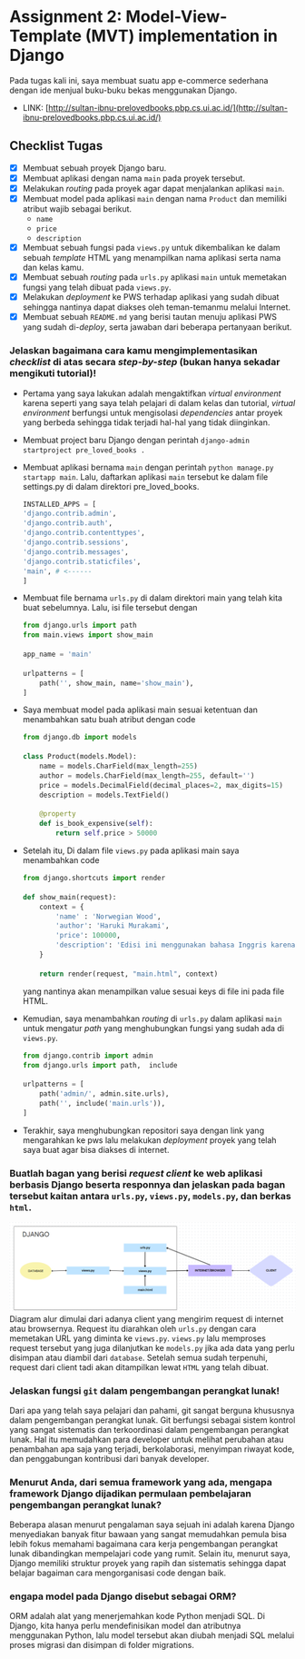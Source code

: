 # Assignment 2: Model-View-Template (MVT) implementation in Django

Pada tugas kali ini, saya membuat suatu app e-commerce sederhana dengan ide menjual buku-buku bekas menggunakan Django.

- LINK: [http://sultan-ibnu-prelovedbooks.pbp.cs.ui.ac.id/](http://sultan-ibnu-prelovedbooks.pbp.cs.ui.ac.id/)

## Checklist Tugas

- [x] Membuat sebuah proyek Django baru.
- [x] Membuat aplikasi dengan nama `main` pada proyek tersebut.
- [x] Melakukan _routing_ pada proyek agar dapat menjalankan aplikasi `main`.
- [x] Membuat model pada aplikasi `main` dengan nama `Product` dan memiliki atribut wajib sebagai berikut.
  - `name`
  - `price`
  - `description`
- [x] Membuat sebuah fungsi pada `views.py` untuk dikembalikan ke dalam sebuah _template_ HTML yang menampilkan nama aplikasi serta nama dan kelas kamu.
- [x] Membuat sebuah _routing_ pada `urls.py` aplikasi `main` untuk memetakan fungsi yang telah dibuat pada `views.py`.
- [x] Melakukan _deployment_ ke PWS terhadap aplikasi yang sudah dibuat sehingga nantinya dapat diakses oleh teman-temanmu melalui Internet.
- [x] Membuat sebuah `README.md` yang berisi tautan menuju aplikasi PWS yang sudah di-_deploy_, serta jawaban dari beberapa pertanyaan berikut.

### Jelaskan bagaimana cara kamu mengimplementasikan _checklist_ di atas secara _step-by-step_ (bukan hanya sekadar mengikuti tutorial)!

- Pertama yang saya lakukan adalah mengaktifkan _virtual environment_ karena seperti yang saya telah pelajari di dalam kelas dan tutorial, _virtual environment_ berfungsi untuk mengisolasi _dependencies_ antar proyek yang berbeda sehingga tidak terjadi hal-hal yang tidak diinginkan.

- Membuat project baru Django dengan perintah `django-admin startproject pre_loved_books .`

- Membuat aplikasi bernama `main` dengan perintah `python manage.py startapp main`. Lalu, daftarkan aplikasi `main` tersebut ke dalam file settings.py di dalam direktori pre_loved_books.

  ```python
  INSTALLED_APPS = [
  'django.contrib.admin',
  'django.contrib.auth',
  'django.contrib.contenttypes',
  'django.contrib.sessions',
  'django.contrib.messages',
  'django.contrib.staticfiles',
  'main', # <------
  ]
  ```

- Membuat file bernama `urls.py` di dalam direktori main yang telah kita buat sebelumnya. Lalu, isi file tersebut dengan

    ```python
	from django.urls import path
    from main.views import show_main

    app_name = 'main'

    urlpatterns = [
        path('', show_main, name='show_main'),
    ]
    ```

* Saya membuat model pada aplikasi main sesuai ketentuan dan menambahkan satu buah atribut dengan code

    ```python
	from django.db import models

    class Product(models.Model):
        name = models.CharField(max_length=255)
        author = models.CharField(max_length=255, default='')
        price = models.DecimalField(decimal_places=2, max_digits=15)
        description = models.TextField()

        @property
        def is_book_expensive(self):
            return self.price > 50000
    ```

* Setelah itu, Di dalam file `views.py` pada aplikasi main saya menambahkan code
    ```python
	from django.shortcuts import render

    def show_main(request):
        context = {
            'name' : 'Norwegian Wood',
            'author': 'Haruki Murakami',
            'price': 100000,
            'description': 'Edisi ini menggunakan bahasa Inggris karena merupakan barang impor. Hanya dibaca oleh diri sendiri dan selalu tersimpan rapih. Tidak ada kerusakan apapun kecuali kertasnya yang mulai menguning.'
        }

        return render(request, "main.html", context)
    ```
  yang nantinya akan menampilkan value sesuai keys di file ini pada file HTML.

* Kemudian, saya menambahkan _routing_ di `urls.py` dalam aplikasi `main` untuk mengatur _path_ yang menghubungkan fungsi yang sudah ada di `views.py`.
    ```python
	from django.contrib import admin
    from django.urls import path,  include

    urlpatterns = [
        path('admin/', admin.site.urls),
        path('', include('main.urls')),
    ]
    ```

* Terakhir, saya menghubungkan repositori saya dengan link yang mengarahkan ke pws lalu melakukan _deployment_ proyek yang telah saya buat agar bisa diakses di internet.

### Buatlah bagan yang berisi _request client_ ke web aplikasi berbasis Django beserta responnya dan jelaskan pada bagan tersebut kaitan antara `urls.py`, `views.py`, `models.py`, dan berkas `html`.
![Diagram](diagrams.png)
Diagram alur dimulai dari adanya client yang mengirim request di internet atau browsernya. Request itu diarahkan oleh `urls.py` dengan cara memetakan URL yang diminta ke `views.py`. `views.py` lalu memproses request tersebut yang juga dilanjutkan ke `models.py` jika ada data yang perlu disimpan atau diambil dari `database`. Setelah semua sudah terpenuhi, request dari client tadi akan ditampilkan lewat `HTML` yang telah dibuat.

### Jelaskan fungsi `git` dalam pengembangan perangkat lunak!
Dari apa yang telah saya pelajari dan pahami, git sangat berguna khususnya dalam pengembangan perangkat lunak. Git berfungsi sebagai sistem kontrol yang sangat sistematis dan terkoordinasi dalam pengembangan perangkat lunak. Hal itu memudahkan para developer untuk melihat perubahan atau penambahan apa saja yang terjadi, berkolaborasi, menyimpan riwayat kode, dan penggabungan kontribusi dari banyak developer. 

### Menurut Anda, dari semua framework yang ada, mengapa framework Django dijadikan permulaan pembelajaran pengembangan perangkat lunak?
Beberapa alasan menurut pengalaman saya sejuah ini adalah karena Django menyediakan banyak fitur bawaan yang sangat memudahkan pemula bisa lebih fokus memahami bagaimana cara kerja pengembangan perangkat lunak dibandingkan mempelajari code yang rumit. Selain itu, menurut saya, Django memiliki struktur proyek yang rapih dan sistematis sehingga dapat belajar bagaiman cara mengorganisasi code dengan baik.

### engapa model pada Django disebut sebagai ORM?
ORM adalah alat yang menerjemahkan kode Python menjadi SQL. Di Django, kita hanya perlu mendefinisikan model dan atributnya menggunakan Python, lalu model tersebut akan diubah menjadi SQL melalui proses migrasi dan disimpan di folder migrations.